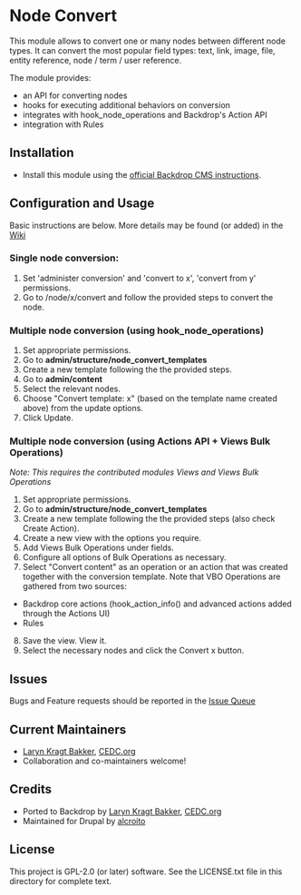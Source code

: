 # Node Convert

This module allows to convert one or many nodes between different node types.
It can convert the most popular field types: text, link, image, file, entity
reference, node / term / user reference.

The module provides:
- an API for converting nodes
- hooks for executing additional behaviors on conversion
- integrates with hook_node_operations and Backdrop's Action API
- integration with Rules

## Installation

- Install this module using the [official Backdrop CMS instructions](https://backdropcms.org/guide/modules).

## Configuration and Usage

Basic instructions are below. More details may be found (or added) in the [Wiki](https://github.com/backdrop-contrib/node_convert/wiki)

### Single node conversion:
1) Set 'administer conversion' and 'convert to x', 'convert from y' permissions.
2) Go to /node/x/convert and follow the provided steps to convert the node.

### Multiple node conversion (using hook_node_operations)
1) Set appropriate permissions.
2) Go to **admin/structure/node_convert_templates**
3) Create a new template following the the provided steps.
4) Go to **admin/content**
5) Select the relevant nodes.
6) Choose "Convert template: x" (based on the template name created above) from the update options.
7) Click Update.

### Multiple node conversion (using Actions API + Views Bulk Operations)
*Note: This requires the contributed modules Views and Views Bulk Operations*

1) Set appropriate permissions.
2) Go to **admin/structure/node_convert_templates**
3) Create a new template following the the provided steps (also check Create Action).
4) Create a new view with the options you require.
5) Add Views Bulk Operations under fields.
6) Configure all options of Bulk Operations as necessary.
7) Select "Convert content" as an operation or an action that was created together with the conversion template.
   Note that VBO Operations are gathered from two sources:
  - Backdrop core actions (hook_action_info() and advanced actions added through the Actions UI)
  - Rules
8) Save the view. View it.
9) Select the necessary nodes and click the Convert x button.

## Issues

Bugs and Feature requests should be reported in the [Issue Queue](https://github.com/backdrop-contrib/node_convert/issues)

## Current Maintainers

- [Laryn Kragt Bakker](https://github.com/laryn), [CEDC.org](https://CEDC.org)
- Collaboration and co-maintainers welcome!

## Credits

- Ported to Backdrop by [Laryn Kragt Bakker](https://github.com/laryn), [CEDC.org](https://CEDC.org)
- Maintained for Drupal by [alcroito](https://www.drupal.org/u/alcroito)

## License

This project is GPL-2.0 (or later) software. See the LICENSE.txt file in this directory for
complete text.
